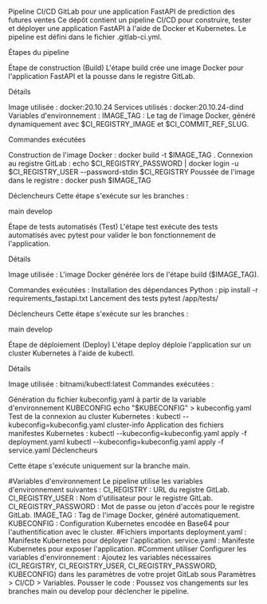 Pipeline CI/CD GitLab pour une application FastAPI de prediction des futures ventes
Ce dépôt contient un pipeline CI/CD pour construire, tester et déployer une application FastAPI à l'aide de Docker et Kubernetes. Le pipeline est défini dans le fichier .gitlab-ci.yml.

Étapes du pipeline

Étape de construction (Build)
L'étape build crée une image Docker pour l'application FastAPI et la pousse dans le registre GitLab.

Détails

Image utilisée : docker:20.10.24
Services utilisés : docker:20.10.24-dind
Variables d'environnement :
IMAGE_TAG : Le tag de l'image Docker, généré dynamiquement avec $CI_REGISTRY_IMAGE et $CI_COMMIT_REF_SLUG.

Commandes exécutées

Construction de l'image Docker :
docker build -t $IMAGE_TAG .
Connexion au registre GitLab :
echo $CI_REGISTRY_PASSWORD | docker login -u $CI_REGISTRY_USER --password-stdin $CI_REGISTRY
Poussée de l'image dans le registre :
docker push $IMAGE_TAG

Déclencheurs
Cette étape s'exécute sur les branches :

main
develop


Étape de tests automatisés (Test)
L'étape test exécute des tests automatisés avec pytest pour valider le bon fonctionnement de l'application.

Détails


Image utilisée : L'image Docker générée lors de l'étape build ($IMAGE_TAG).


Commandes exécutées :
Installation des dépendances Python :
pip install -r requirements_fastapi.txt
Lancement des tests
pytest /app/tests/


Déclencheurs
Cette étape s'exécute sur les branches :

main
develop


Étape de déploiement (Deploy)
L'étape deploy déploie l'application sur un cluster Kubernetes à l'aide de kubectl.

Détails

Image utilisée : bitnami/kubectl:latest
Commandes exécutées :

Génération du fichier kubeconfig.yaml à partir de la variable d'environnement KUBECONFIG
echo "$KUBECONFIG" > kubeconfig.yaml
Test de la connexion au cluster Kubernetes :
kubectl --kubeconfig=kubeconfig.yaml cluster-info
Application des fichiers manifestes Kubernetes :
kubectl --kubeconfig=kubeconfig.yaml apply -f deployment.yaml
kubectl --kubeconfig=kubeconfig.yaml apply -f service.yaml
Déclencheurs

Cette étape s'exécute uniquement sur la branche main.

#Variables d'environnement
Le pipeline utilise les variables d'environnement suivantes :
CI_REGISTRY : URL du registre GitLab.
CI_REGISTRY_USER : Nom d'utilisateur pour le registre GitLab.
CI_REGISTRY_PASSWORD : Mot de passe ou jeton d'accès pour le registre GitLab.
IMAGE_TAG : Tag de l'image Docker, généré automatiquement.
KUBECONFIG : Configuration Kubernetes encodée en Base64 pour l'authentification avec le cluster.
#Fichiers importants
deployment.yaml : Manifeste Kubernetes pour déployer l'application.
service.yaml : Manifeste Kubernetes pour exposer l'application.
#Comment utiliser
Configurer les variables d'environnement :
Ajoutez les variables nécessaires (CI_REGISTRY, CI_REGISTRY_USER, CI_REGISTRY_PASSWORD, KUBECONFIG) dans les paramètres de votre projet GitLab sous Paramètres > CI/CD > Variables.
Pousser le code :
Poussez vos changements sur les branches main ou develop pour déclencher le pipeline.
